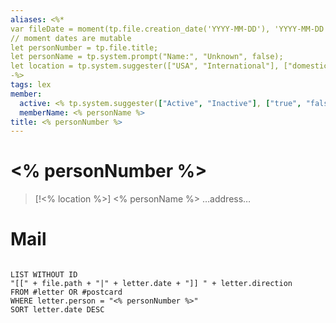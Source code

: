```yaml
---
aliases: <%*
var fileDate = moment(tp.file.creation_date('YYYY-MM-DD'), 'YYYY-MM-DD');
// moment dates are mutable 
let personNumber = tp.file.title;
let personName = tp.system.prompt("Name:", "Unknown", false);
let location = tp.system.suggester(["USA", "International"], ["domestic", "international"]);
-%> 
tags: lex
member:
  active: <% tp.system.suggester(["Active", "Inactive"], ["true", "false"]) %>
  memberName: <% personName %>
title: <% personNumber %>
---
```


# <% personNumber %>

> [!<% location %>] <% personName %>
> …address…

# Mail

```dataview

LIST WITHOUT ID 
"[[" + file.path + "|" + letter.date + "]] " + letter.direction 
FROM #letter OR #postcard 
WHERE letter.person = "<% personNumber %>"
SORT letter.date DESC

```
